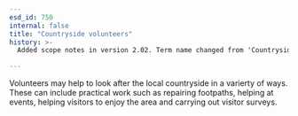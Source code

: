 ```yaml
---
esd_id: 750
internal: false
title: "Countryside volunteers"
history: >-
  Added scope notes in version 2.02. Term name changed from 'Countryside volunteers' to 'Countryside - volunteers' in version 3.00. Name changed to 'Countryside volunteers' and scope notes updated in version 4.00.

---
```


Volunteers may help to look after the local countryside in a varierty of ways.  These can include practical work such as repairing footpaths, helping at events, helping visitors to enjoy the area and carrying out visitor surveys.

